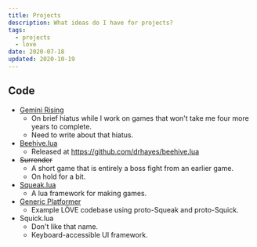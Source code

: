 ```yaml
---
title: Projects
description: What ideas do I have for projects?
tags:
  - projects
  - love
date: 2020-07-18
updated: 2020-10-19
---
```


## Code

  * [Gemini Rising][gr]
    - On brief hiatus while I work on games that won't take me four more years to complete.
    - Need to write about that hiatus.
  * [Beehive.lua][beehive]
    - Released at https://github.com/drhayes/beehive.lua
  * ~~Surrender~~
    - A short game that is entirely a boss fight from an earlier game.
    - On hold for a bit.
  * [Squeak.lua][squeak]
    - A lua framework for making games.
  * [Generic Platformer][platformer]
    - Example LÖVE codebase using proto-Squeak and proto-Squick.
  * Squick.lua
    - Don't like that name.
    - Keyboard-accessible UI framework.


[gr]: /games/gemini-rising
[platformer]: https://github.com/drhayes/generic-platformer/
[squeak]: https://github.com/drhayes/squeak.lua/
[beehive]: https://github.com/drhayes/beehive.lua
